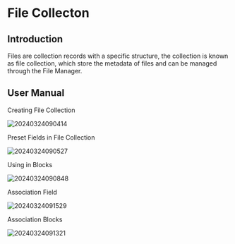 # File Collecton

<PluginInfo name="file-manager"></PluginInfo>

## Introduction

Files are collection records with a specific structure, the collection is known as file collection, which store the metadata of files and can be managed through the File Manager.

## User Manual

Creating File Collection

![20240324090414](https://static-docs.nocobase.com/20240324090414.png)

Preset Fields in File Collection

![20240324090527](https://static-docs.nocobase.com/20240324090527.png)

Using in Blocks

![20240324090848](https://static-docs.nocobase.com/20240324090848.png)

Association Field

![20240324091529](https://static-docs.nocobase.com/20240324091529.png)

Association Blocks

![20240324091321](https://static-docs.nocobase.com/20240324091321.png)

